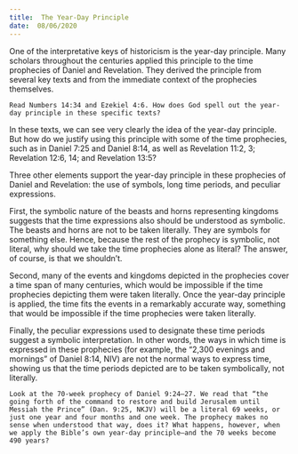 ```yaml
---
title:  The Year-Day Principle
date:  08/06/2020
---
```


One of the interpretative keys of historicism is the year-day principle. Many scholars throughout the centuries applied this principle to the time prophecies of Daniel and Revelation. They derived the principle from several key texts and from the immediate context of the prophecies themselves.

`Read Numbers 14:34 and Ezekiel 4:6. How does God spell out the year-day principle in these specific texts?`

In these texts, we can see very clearly the idea of the year-day principle. But how do we justify using this principle with some of the time prophecies, such as in Daniel 7:25 and Daniel 8:14, as well as Revelation 11:2, 3; Revelation 12:6, 14; and Revelation 13:5?

Three other elements support the year-day principle in these prophecies of Daniel and Revelation: the use of symbols, long time periods, and peculiar expressions.

First, the symbolic nature of the beasts and horns representing kingdoms suggests that the time expressions also should be understood as symbolic. The beasts and horns are not to be taken literally. They are symbols for something else. Hence, because the rest of the prophecy is symbolic, not literal, why should we take the time prophecies alone as literal? The answer, of course, is that we shouldn’t.

Second, many of the events and kingdoms depicted in the prophecies cover a time span of many centuries, which would be impossible if the time prophecies depicting them were taken literally. Once the year-day principle is applied, the time fits the events in a remarkably accurate way, something that would be impossible if the time prophecies were taken literally.

Finally, the peculiar expressions used to designate these time periods suggest a symbolic interpretation. In other words, the ways in which time is expressed in these prophecies (for example, the “2,300 evenings and mornings” of Daniel 8:14, NIV) are not the normal ways to express time, showing us that the time periods depicted are to be taken symbolically, not literally.

`Look at the 70-week prophecy of Daniel 9:24–27. We read that “the going forth of the command to restore and build Jerusalem until Messiah the Prince” (Dan. 9:25, NKJV) will be a literal 69 weeks, or just one year and four months and one week. The prophecy makes no sense when understood that way, does it? What happens, however, when we apply the Bible’s own year-day principle—and the 70 weeks become 490 years?`